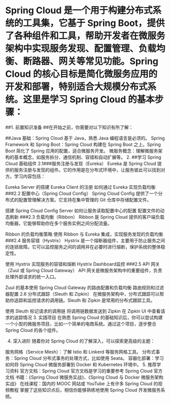 # Spring Cloud 是一个用于构建分布式系统的工具集，它基于 Spring Boot，提供了各种组件和工具，帮助开发者在微服务架构中实现服务发现、配置管理、负载均衡、断路器、网关等常见功能。Spring Cloud 的核心目标是简化微服务应用的开发和部署，特别适合大规模分布式系统。这里是学习 Spring Cloud 的基本步骤：


##1. 前置知识准备
##在开始之前，你需要对以下知识有所了解：

##Java 基础：Spring Cloud 基于 Java，熟悉 Java 编程语言是必须的。
Spring Framework 和 Spring Boot：Spring Cloud 构建在 Spring Boot 之上。Spring Boot 简化了 Spring 应用的配置，适合微服务开发。
微服务概念：理解微服务架构的基本概念，如服务拆分、通信机制、容错和自动扩展等。
2. ##学习 Spring Cloud 基础组件
2.1###服务注册与发现（Eureka）
Eureka 是 Spring Cloud 提供的服务注册与发现的组件。它的作用是在分布式环境中，让服务彼此可以找到对方。学习内容包括：

Eureka Server 的搭建
Eureka Client 的注册
如何通过 Eureka 实现负载均衡
###2.2 配置中心（Spring Cloud Config）
Spring Cloud Config 提供了一个分布式的配置管理解决方案。它支持在集中管理的 Git 仓库中存储配置文件。

搭建 Spring Cloud Config Server
如何让服务读取配置中心的配置
配置文件的动态刷新
###2.3 负载均衡（Ribbon）
Ribbon 是 Spring Cloud 提供的客户端负载均衡器，它能够帮助你在多个服务实例之间分配流量。

Ribbon 的负载均衡策略
使用 Ribbon 与 Eureka 集成，实现服务发现的负载均衡
###2.4 服务容错（Hystrix）
Hystrix 是一个熔断器组件，主要用于防止服务之间的连锁故障。它可以监控服务之间的调用并在必要时进行熔断，保护系统的整体稳定性。

使用 Hystrix 实现服务的容错和熔断
Hystrix Dashboard监控
###2.5 API 网关（Zuul 或 Spring Cloud Gateway）
API 网关是微服务架构中的重要组件，负责处理外部请求的统一入口。

Zuul 的基本使用
Spring Cloud Gateway 的路由配置和负载均衡
路由规则和过滤器配置
2.6 分布式跟踪（Sleuth 和 Zipkin）
在微服务架构中，分布式跟踪可以帮助你追踪和监控请求的调用链。Sleuth 和 Zipkin 是常用的分布式跟踪工具。

使用 Sleuth 标记请求的调用链
将调用链数据发送到 Zipkin
在 Zipkin UI 中查看请求的追踪情况
3. 实践项目
在熟悉 Spring Cloud 的基础知识后，你可以尝试构建一个小型的微服务项目，比如一个简单的电商系统。通过这个项目，逐步整合 Spring Cloud 的各个组件。

4. 深入进阶
随着你对 Spring Cloud 的了解深入，可以探索更高级的主题：

服务网格（Service Mesh）：了解 Istio 和 Linkerd 等服务网格工具。
分布式事务：Spring Cloud 分布式事务的处理方式，比如使用 Seata。
容器化部署：学习如何将 Spring Cloud 微服务部署到 Docker 和 Kubernetes 环境中。
5. 推荐学习资料
官方文档：Spring Cloud 官方文档是学习的重要参考 Spring Cloud 官方文档
书籍：《Spring Cloud 微服务实战》、《Spring Cloud 与 Docker 微服务架构实战》
在线课程：国内的 MOOC 网站或 YouTube 上有许多 Spring Cloud 的视频教程
掌握了这些知识点后，相信你能够熟练地使用 Spring Cloud 开发微服务系统。
